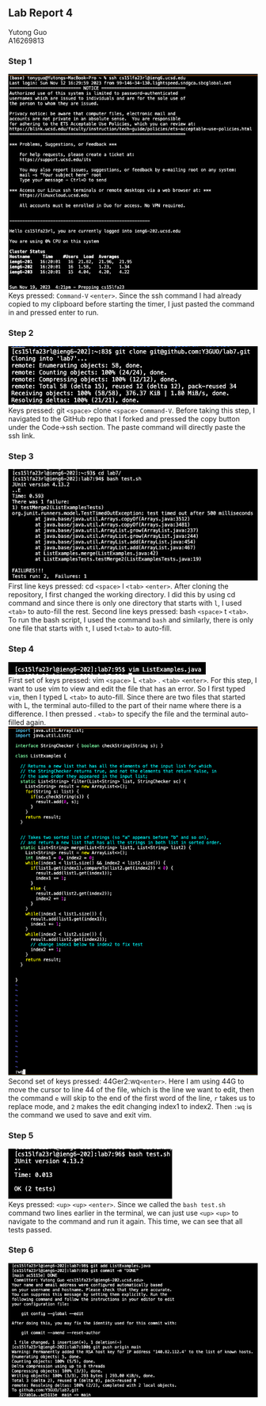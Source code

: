 ## Lab Report 4
Yutong Guo<br>
A16269813<br>
### Step 1
![Image](1.png)<br>
Keys pressed: `Command-V` `<enter>`. Since the ssh command I had already copied to my clipboard before starting the timer, I just pasted the command in and pressed enter to run.<br>
### Step 2
![Image](2.png)<br>
Keys pressed: git `<space>` clone `<space>` `Command-V`. Before taking this step, I navigated to the GitHub repo that I forked and pressed the copy button under the Code->ssh section. The paste command will directly paste the ssh link.
### Step 3
![Image](3.png)<br>
First line keys pressed: cd `<space>` l `<tab>` `<enter>`. After cloning the repository, I first changed the working directory. I did this by using cd command and since there is only one directory that starts with `l`, I used `<tab>` to auto-fill the rest.
Second line keys pressed: bash `<space>` t `<tab>`. To run the bash script, I used the command `bash` and similarly, there is only one file that starts with `t`, I used t`<tab>` to auto-fill.
### Step 4
![Image](4.1.png)<br>
First set of keys pressed: vim `<space>` L `<tab>` . `<tab>` `<enter>`. For this step, I want to use vim to view and edit the file that has an error. So I first typed `vim`, then I typed L `<tab>` to auto-fill. Since there are two files that started with L, the terminal auto-filled to the part of their name where there is a difference. I then pressed . `<tab>` to specify the file and the terminal auto-filled again.
![Image](4.2.png)<br>
Second set of keys pressed: 44Ger2:wq`<enter>`. Here I am using 44G to move the cursor to line 44 of the file, which is the line we want to edit, then the command `e` will skip to the end of the first word of the line, `r` takes us to replace mode, and `2` makes the edit changing index1 to index2. Then `:wq` is the command we used to save and exit vim. 
### Step 5
![Image](5.png)<br>
Keys pressed: `<up>` `<up>` `<enter>`. Since we called the `bash test.sh` command two lines earlier in the terminal, we can just use `<up>` `<up>` to navigate to the command and run it again. This time, we can see that all tests passed.  
### Step 6
![Image](6.png)<br>
